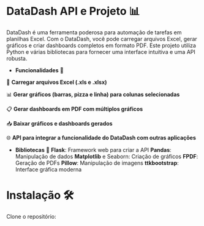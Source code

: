 # **DataDash API e Projeto** 📊 

DataDash é uma ferramenta poderosa para automação de tarefas em planilhas Excel. Com o DataDash, você pode carregar arquivos Excel, gerar gráficos e criar dashboards completos em formato PDF. Este projeto utiliza Python e várias bibliotecas para fornecer uma interface intuitiva e uma API robusta.

- **Funcionalidades** 🎨

📂  **Carregar arquivos Excel (.xls e .xlsx)**

📊  **Gerar gráficos (barras, pizza e linha) para colunas selecionadas**

📋  **Gerar dashboards em PDF com múltiplos gráficos**

📥  **Baixar gráficos e dashboards gerados**

🌐  **API para integrar a funcionalidade do DataDash com outras aplicações**

- **Bibliotecas** 📖
**Flask**: Framework web para criar a API
**Pandas**: Manipulação de dados
**Matplotlib** e Seaborn: Criação de gráficos
**FPDF**: Geração de PDFs
**Pillow**: Manipulação de imagens
**ttkbootstrap**: Interface gráfica moderna



# Instalação 🛠️ 
Clone o repositório:
